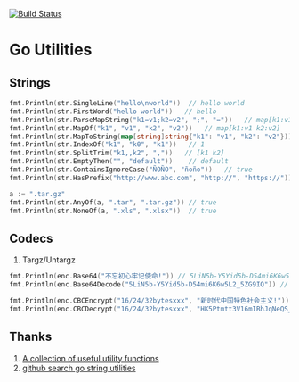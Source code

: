 [![Build Status](https://travis-ci.org/bingoohuang/gou.svg?branch=master)](https://travis-ci.org/bingoohuang/gou)

# Go Utilities

## Strings

```go
fmt.Println(str.SingleLine("hello\nworld"))  // hello world
fmt.Println(str.FirstWord("hello world"))   // hello
fmt.Println(str.ParseMapString("k1=v1;k2=v2", ";", "="))   // map[k1:v1 k2:v2]
fmt.Println(str.MapOf("k1", "v1", "k2", "v2"))   // map[k1:v1 k2:v2]
fmt.Println(str.MapToString(map[string]string{"k1": "v1", "k2": "v2"})) // map[k1:v1 k2:v2]
fmt.Println(str.IndexOf("k1", "k0", "k1"))   // 1
fmt.Println(str.SplitTrim("k1,,k2", ","))   // [k1 k2]
fmt.Println(str.EmptyThen("", "default"))    // default
fmt.Println(str.ContainsIgnoreCase("ÑOÑO", "ñoño"))   // true
fmt.Println(str.HasPrefix("http://www.abc.com", "http://", "https://")) // true

a := ".tar.gz"
fmt.Println(str.AnyOf(a, ".tar", ".tar.gz")) // true
fmt.Println(str.NoneOf(a, ".xls", ".xlsx"))  // true
```

## Codecs

1. Targz/Untargz

```go
fmt.Println(enc.Base64("不忘初心牢记使命!")) // 5LiN5b-Y5Yid5b-D54mi6K6w5L2_5ZG9IQ
fmt.Println(enc.Base64Decode("5LiN5b-Y5Yid5b-D54mi6K6w5L2_5ZG9IQ")) // 不忘初心牢记使命!

fmt.Println(enc.CBCEncrypt("16/24/32bytesxxx", "新时代中国特色社会主义!"))
fmt.Println(enc.CBCDecrypt("16/24/32bytesxxx", "HK5Ptmtt3V16mIBhJqNeQS_SbTn5kNmE4FSKoxx5t_I9fbIkf2GnjTF6T9KtuWuA8WZYWLMYZeAGsuHyycz9UA=="))
```

## Thanks

1. [A collection of useful utility functions](https://github.com/shomali11/util)
1. [github search go string utilities](https://github.com/search?l=Go&q=string+utilities&type=Repositories)
